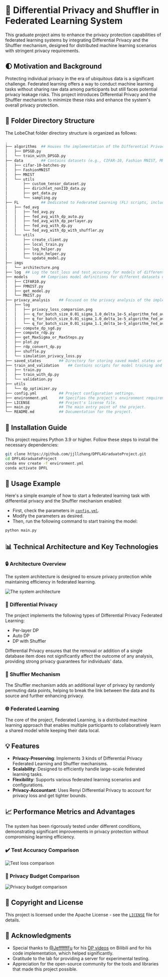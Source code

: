 # 💠 Differential Privacy and Shuffler in Federated Learning System

This graduate project aims to enhance the privacy protection capabilities of federated learning systems by integrating Differential Privacy and the Shuffler mechanism, designed for distributed machine learning scenarios with stringent privacy requirements.

## 🌓 Motivation and Background

Protecting individual privacy in the era of ubiquitous data is a significant challenge. Federated learning offers a way to conduct machine learning tasks without sharing raw data among participants but still faces potential privacy leakage risks. This project introduces Differential Privacy and the Shuffler mechanism to minimize these risks and enhance the system's overall privacy protection.

## 💅 Folder Directory Structure

The LobeChat folder directory structure is organized as follows:

```bash
.
├── algorithms  ## Houses the implementation of the Differential Privacy Stochastic Gradient Descent (DPSGD) algorithm and the training script utilizing DPSGD.
│   ├── DPSGD.py
│   └── train_with_DPSGD.py
├── data        ## Contains datasets (e.g., CIFAR-10, Fashion MNIST, MNIST) and utility scripts for data handling and processing.
│   ├── cifar-10-batches-py
│   ├── FashionMNIST
│   ├── MNIST
│   └── utils
│       ├── custom_tensor_dataset.py
│       ├── dirichlet_nonIID_data.py
│       ├── get_data.py
│       └── sampling.py
├── FL          ## Dedicated to Federated Learning (FL) scripts, including various federated averaging implementations with differential privacy integrated.
│   ├── fed_avg
│   │   ├── fed_avg.py
│   │   ├── fed_avg_with_dp_auto.py
│   │   ├── fed_avg_with_dp_perlayer.py
│   │   ├── fed_avg_with_dp.py
│   │   └── fed_avg_with_dp_with_shuffler.py
│   └── utils
│       ├── create_client.py
│       ├── local_train.py
│       ├── log_helper.py
│       ├── train_helper.py
│       └── update_model.py
├── imgs
│   └── architecture.png
├── log  ## Log the test_loss and test_accuracy for models of different fed algorithms.
├── models      ## Comprises model definitions for different datasets used in the project.
│   ├── CIFAR10.py
│   ├── FMNIST.py
│   ├── get_model.py
│   └── MNIST.py
├── privacy_analysis    ## Focused on the privacy analysis of the implemented algorithms, with scripts to compute and visualize privacy metrics.
│   ├── log
│   │   ├── privacy_loss_comparsion.png
│   │   ├── q_for_batch_size_0.01_sigma_1.0_delta_1e-5_algorithm_fed_avg_with_dp.csv
│   │   ├── q_for_batch_size_0.01_sigma_1.0_delta_1e-5_algorithm_fed_avg_with_dp_with_shuffler.csv
│   │   └── q_for_batch_size_0.01_sigma_1.1_delta_1e-5_algorithm_fed_avg_with_dp.csv
│   ├── compute_dp_sgd.py
│   ├── compute_rdp.py
│   ├── get_MaxSigma_or_MaxSteps.py
│   ├── plot.py
│   ├── rdp_convert_dp.py
│   ├── shuffle.py
│   └── simulation_privacy_loss.py
├── saved_states        ## Directory for storing saved model states or training checkpoints.
├── train_and_validation    ## Contains scripts for model training and validation in a federated learning setting.
│   ├── train.py
│   ├── train_with_dp.py
│   └── validation.py
├── utils
│   └── dp_optimizer.py
├── config.yml          ## Project configuration settings.
├── environment.yml     ## Specifies the project's environment requirements.
├── LICENSE             ## Project's license file.
├── main.py             ## The main entry point of the project.
└── README.md           ## Documentation for the project.
```

## 🍳 Installation Guide

This project requires Python 3.9 or higher. Follow these steps to install the necessary dependencies:

```bash
git clone https://github.com/jjllzhang/DPFL4GraduateProject.git
cd DPFL4GraduateProject
conda env create -f environment.yml
conda activate DPFL
```

## 🧩 Usage Example

Here's a simple example of how to start a federated learning task with differential privacy and the Shuffler mechanism enabled:

- First, check the parameters in [`config.yml`](./config.yml).
- Modify the parameters as desired.
- Then, run the following command to start training the model:

```bash
python main.py
```

## 📊 Technical Architecture and Key Technologies

### 🔒 Architecture Overview

The system architecture is designed to ensure privacy protection while maintaining efficiency in federated learning.

![The system architecture](./imgs/architecture.png)

### 🔐 Differential Privacy

The project implements the following types of Differential Privacy Federated Learning:

- Per-layer DP
- Auto DP
- DP with Shuffler

Differential Privacy ensures that the removal or addition of a single database item does not significantly affect the outcome of any analysis, providing strong privacy guarantees for individuals' data.

### 🔄 Shuffler Mechanism

The Shuffler mechanism adds an additional layer of privacy by randomly permuting data points, helping to break the link between the data and its source and further enhancing privacy.

### 🌐 Federated Learning

The core of the project, Federated Learning, is a distributed machine learning approach that enables multiple participants to collaboratively learn a shared model while keeping their data local.

## 💡 Features

- **Privacy-Preserving**: Implements 3 kinds of Differential Privacy Federated Learning and Shuffler mechanisms.
- **Scalability**: Designed to efficiently handle large-scale federated learning tasks.
- **Flexibility**: Supports various federated learning scenarios and configurations.
- **Privacy-Accountant**: Uses Renyi Differential Privacy to account for privacy loss and get tighter bounds.

## 📈 Performance Metrics and Advantages

The system has been rigorously tested under different conditions, demonstrating significant improvements in privacy protection without compromising learning efficiency.

### ✔️ Test Accuracy Comparison

![Test loss comparison](./log/MNIST/test_accuracy_MNIST.png)

### 💸 Privacy Budget Comparison

![Privacy budget comparison](./privacy_analysis/log/privacy_loss_comparsion.png)

## 📜 Copyright and License

This project is licensed under the Apache License - see the [`LICENSE`](./LICENSE) file for details.

## 🙏 Acknowledgments

- Special thanks to [@JeffffffFu](https://github.com/JeffffffFu) for his [DP videos](https://space.bilibili.com/80356866/video) on Bilibili and for his code implementation, which helped significantly.
- Gratitude to the lab for providing a server for experimental testing.
- Appreciation for the open-source community for the tools and libraries that made this project possible.
